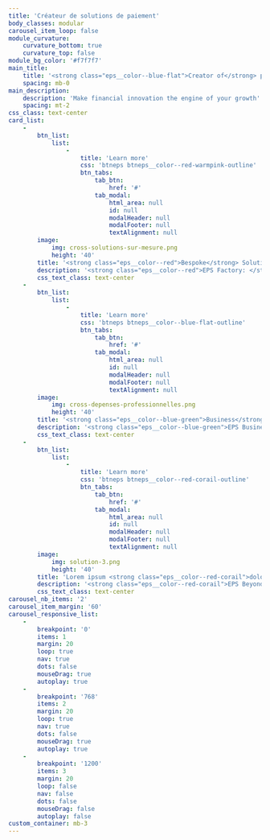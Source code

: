 ```yaml
---
title: 'Créateur de solutions de paiement'
body_classes: modular
carousel_item_loop: false
module_curvature:
    curvature_bottom: true
    curvature_top: false
module_bg_color: '#f7f7f7'
main_title:
    title: '<strong class="eps__color--blue-flat">Creator of</strong> payment solutions'
    spacing: mb-0
main_description:
    description: 'Make financial innovation the engine of your growth'
    spacing: mt-2
css_class: text-center
card_list:
    -
        btn_list:
            list:
                -
                    title: 'Learn more'
                    css: 'btneps btneps__color--red-warmpink-outline'
                    btn_tabs:
                        tab_btn:
                            href: '#'
                        tab_modal:
                            html_area: null
                            id: null
                            modalHeader: null
                            modalFooter: null
                            textAlignment: null
        image:
            img: cross-solutions-sur-mesure.png
            height: '40'
        title: '<strong class="eps__color--red">Bespoke</strong> Solution'
        description: '<strong class="eps__color--red">EPS Factory: </strong> Your personalised solution that fits your vision'
        css_text_class: text-center
    -
        btn_list:
            list:
                -
                    title: 'Learn more'
                    css: 'btneps btneps__color--blue-flat-outline'
                    btn_tabs:
                        tab_btn:
                            href: '#'
                        tab_modal:
                            html_area: null
                            id: null
                            modalHeader: null
                            modalFooter: null
                            textAlignment: null
        image:
            img: cross-depenses-professionnelles.png
            height: '40'
        title: '<strong class="eps__color--blue-green">Business</strong> Expenses'
        description: '<strong class="eps__color--blue-green">EPS Business: </strong> turnkey card solution for businesses'
        css_text_class: text-center
    -
        btn_list:
            list:
                -
                    title: 'Learn more'
                    css: 'btneps btneps__color--red-corail-outline'
                    btn_tabs:
                        tab_btn:
                            href: '#'
                        tab_modal:
                            html_area: null
                            id: null
                            modalHeader: null
                            modalFooter: null
                            textAlignment: null
        image:
            img: solution-3.png
            height: '40'
        title: 'Lorem ipsum <strong class="eps__color--red-corail">dolor consectetur</strong>'
        description: '<strong class="eps__color--red-corail">EPS Beyond :</strong> Lorem ipsum dolor sit amet labore et dolore magna'
        css_text_class: text-center
carousel_nb_items: '2'
carousel_item_margin: '60'
carousel_responsive_list:
    -
        breakpoint: '0'
        items: 1
        margin: 20
        loop: true
        nav: true
        dots: false
        mouseDrag: true
        autoplay: true
    -
        breakpoint: '768'
        items: 2
        margin: 20
        loop: true
        nav: true
        dots: false
        mouseDrag: true
        autoplay: true
    -
        breakpoint: '1200'
        items: 3
        margin: 20
        loop: false
        nav: false
        dots: false
        mouseDrag: false
        autoplay: false
custom_container: mb-3
---
```



